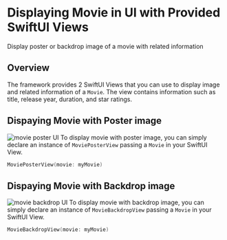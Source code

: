 # Displaying Movie in UI with Provided SwiftUI Views

Display poster or backdrop image of a movie with related information

## Overview

The framework provides 2 SwiftUI Views that you can use to display image and related information of a ``Movie``. The view contains information such as title, release year, duration, and star ratings.

## Dispaying Movie with Poster image

![movie poster UI](movie_poster.png)
To display movie with poster image, you can simply declare an instance of ``MoviePosterView`` passing a ``Movie`` in your SwiftUI View.

```swift
MoviePosterView(movie: myMovie)
```

## Dispaying Movie with Backdrop image

![movie backdrop UI](movie_backdrop.png)
To display movie with backdrop image, you can simply declare an instance of ``MovieBackdropView`` passing a ``Movie`` in your SwiftUI View.

```swift
MovieBackdropView(movie: myMovie)
```
